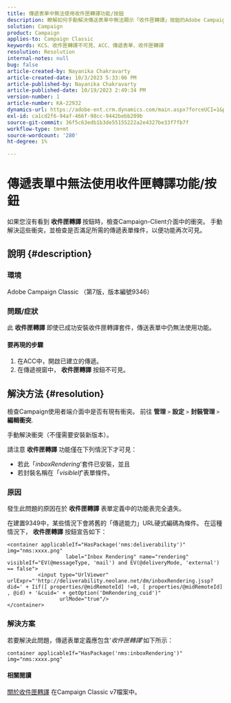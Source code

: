 ```yaml
---
title: 傳遞表單中無法使用收件匣轉譯功能/按鈕
description: 瞭解如何手動解決傳送表單中無法顯示「收件匣轉譯」按鈕的Adobe Campaign Classic問題。 檢查衝突。
solution: Campaign
product: Campaign
applies-to: Campaign Classic
keywords: KCS、收件匣轉譯不可見、ACC、傳遞表單、收件匣轉譯
resolution: Resolution
internal-notes: null
bug: false
article-created-by: Nayanika Chakravarty
article-created-date: 10/3/2023 5:33:06 PM
article-published-by: Nayanika Chakravarty
article-published-date: 10/19/2023 2:49:34 PM
version-number: 1
article-number: KA-22932
dynamics-url: https://adobe-ent.crm.dynamics.com/main.aspx?forceUCI=1&pagetype=entityrecord&etn=knowledgearticle&id=3b69b0e4-1262-ee11-be6e-6045bd006b3d
exl-id: ca1cd2f6-94af-466f-98cc-9442bebb209b
source-git-commit: 36f5c63edb1b3de55155222a2e4327be33f7fb7f
workflow-type: tm+mt
source-wordcount: '280'
ht-degree: 1%

---
```


# 傳遞表單中無法使用收件匣轉譯功能/按鈕


如果您沒有看到 <b>收件匣轉譯 </b>按鈕時，檢查Campaign-Client介面中的衝突。 手動解決這些衝突，並檢查是否滿足所需的傳遞表單條件，以便功能再次可見。

## 說明 {#description}


### 環境

Adobe Campaign Classic （第7版，版本編號9346）

### 問題/症狀

此 <b>收件匣轉譯</b> 即使已成功安裝收件匣轉譯套件，傳送表單中仍無法使用功能。

#### 要再現的步驟

1. 在ACC中，開啟已建立的傳遞。
2. 在傳遞視窗中， <b>收件匣轉譯</b> 按鈕不可見。



## 解決方法 {#resolution}


檢查Campaign使用者端介面中是否有現有衝突。 前往 <b>管理</b> `>`  <b>設定</b> `>`  <b>封裝管理</b> `>`  <b>編輯衝突</b>.

手動解決衝突（不僅需要安裝新版本）。

請注意 <b>收件匣轉譯</b> 功能僅在下列情況下才可見：

- 若此「*inboxRendering*&#39;套件已安裝，並且
- 若封裝名稱在「*visibleIf*&#39;表單條件。


### 原因

發生此問題的原因在於 <b>收件匣轉譯</b> 表單定義中的功能表完全遺失。

在建置9349中，某些情況下會將舊的「傳遞能力」URL硬式編碼為條件。 在這種情況下， <b>收件匣轉譯</b> 按鈕宣告如下：


```
<container applicableIf="HasPackage('nms:deliverability')" img="nms:xxxx.png"
                   label="Inbox Rendering" name="rendering" visibleIf="EV(@messageType, 'mail') and EV(@deliveryMode, 'external') == false">
          <input type="UrlViewer" urlExpr="'http://deliverability.neolane.net/dm/inboxRendering.jssp?did=' + Iif([ properties/@midRemoteId] !=0, [ properties/@midRemoteId] , @id) + '&cuid=' + getOption('DmRendering_cuid')"
                 urlMode="true"/>
</container>
```


### 解決方案

若要解決此問題，傳遞表單定義應包含&#39;*收件匣轉譯*&#39;如下所示：


```
container applicableIf="HasPackage('nms:inboxRendering')" img="nms:xxxx.png"
```


#### <b>相關閱讀</b> 

[關於收件匣轉譯](https://experienceleague.adobe.com/docs/campaign-classic/using/sending-messages/deliverability-management/inbox-rendering.html?lang=en#about-inbox-rendering) 在Campaign Classic v7檔案中。
